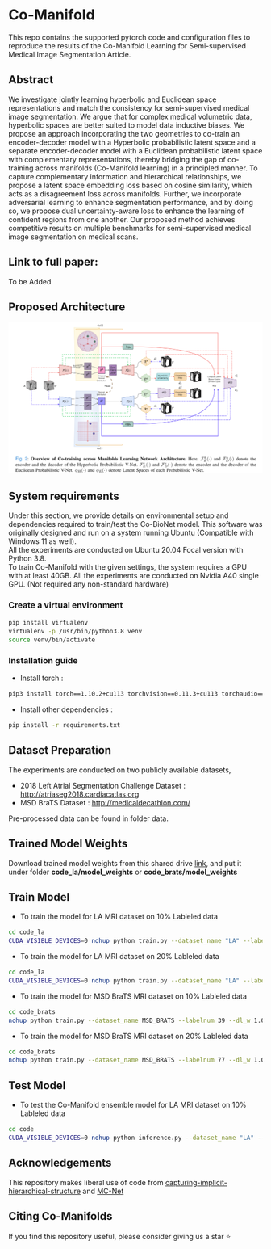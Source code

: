 # Co-Manifold
This repo contains the supported pytorch code and configuration files to reproduce the results of the Co-Manifold Learning for Semi-supervised Medical Image Segmentation Article.

## Abstract

We investigate jointly learning hyperbolic and Euclidean space representations and match the consistency for semi-supervised medical image segmentation. We argue that for complex medical volumetric data, hyperbolic spaces are better suited to model data inductive biases. We propose an approach incorporating the two geometries to co-train an encoder-decoder model with a Hyperbolic probabilistic latent space and a separate encoder-decoder model with a Euclidean probabilistic latent space with complementary representations, thereby bridging the gap of co-training across manifolds (Co-Manifold learning) in a principled manner. To capture complementary information and hierarchical relationships, we propose a latent space embedding loss based on cosine similarity, which acts as a disagreement loss across manifolds. Further, we incorporate adversarial learning to enhance segmentation performance, and by doing so, we propose dual uncertainty-aware loss to enhance the learning of confident regions from one another. Our proposed method achieves competitive results on multiple benchmarks for semi-supervised medical image segmentation on medical scans.

## Link to full paper:
To be Added

## Proposed Architecture
![Proposed Architecture](img/Co-Manifold.png?raw=true)

## System requirements
Under this section, we provide details on environmental setup and dependencies required to train/test the Co-BioNet model.
This software was originally designed and run on a system running Ubuntu (Compatible with Windows 11 as well).
<br>
All the experiments are conducted on Ubuntu 20.04 Focal version with Python 3.8.
<br>
To train Co-Manifold with the given settings, the system requires a GPU with at least 40GB. All the experiments are conducted on Nvidia A40 single GPU.
(Not required any non-standard hardware)
<br>

### Create a virtual environment

```bash 
pip install virtualenv
virtualenv -p /usr/bin/python3.8 venv
source venv/bin/activate
```

### Installation guide 

- Install torch : 
```bash
pip3 install torch==1.10.2+cu113 torchvision==0.11.3+cu113 torchaudio==0.10.2+cu113 -f https://download.pytorch.org/whl/cu113/torch_stable.html
```
- Install other dependencies :
```bash 
pip install -r requirements.txt
```

## Dataset Preparation
The experiments are conducted on two publicly available datasets,
- 2018 Left Atrial Segmentation Challenge Dataset : http://atriaseg2018.cardiacatlas.org
- MSD BraTS Dataset : http://medicaldecathlon.com/

Pre-processed data can be found in folder data.

## Trained Model Weights
Download trained model weights from this shared drive [link](https://drive.google.com/drive/folders/1n8XREomBOg9hiU59Bn5BW54sojNxApcw?usp=share_link), and put it under folder **code_la/model_weights** or **code_brats/model_weights**

## Train Model
- To train the model for LA MRI dataset on 10% Lableled data
```bash
cd code_la
CUDA_VISIBLE_DEVICES=0 nohup python train.py --dataset_name "LA" --labelnum 8 --dl_w 0.8 --ce_w 0.8 --alpha 0.005 --beta 0.02 --t_m 0.2 --hidden-dim 256 --batch_size 6 --labeled_bs 3 &> la_10.out &
```

- To train the model for LA MRI dataset on 20% Lableled data
```bash
cd code_la
CUDA_VISIBLE_DEVICES=0 nohup python train.py --dataset_name "LA" --labelnum 16 --dl_w 0.8 --ce_w 0.8 --alpha 0.005 --beta 0.02 --t_m 0.2 --hidden-dim 256 --batch_size 6 --labeled_bs 3 &> la_20.out &
```

- To train the model for MSD BraTS MRI dataset on 10% Lableled data
```bash
cd code_brats
nohup python train.py --dataset_name MSD_BRATS --labelnum 39 --dl_w 1.0 --ce_w 1.0 --alpha 0.005 --beta 0.02 --t_m 0.2 --hidden-dim 256 --batch_size 6 --labeled_bs 3 &> msd_10_perc.out &
```

- To train the model for MSD BraTS MRI dataset on 20% Lableled data
```bash
cd code_brats
nohup python train.py --dataset_name MSD_BRATS --labelnum 77 --dl_w 1.0 --ce_w 1.0 --alpha 0.005 --beta 0.02 --t_m 0.2 --hidden-dim 256 --batch_size 6 --labeled_bs 3 &> msd_20_perc.out &
```
## Test Model

- To test the Co-Manifold ensemble model for LA MRI dataset on 10% Lableled data
```bash
cd code
CUDA_VISIBLE_DEVICES=0 nohup python inference.py --dataset_name "LA" --labelnum 8 --dl_w 0.8 --ce_w 0.8 --alpha 0.005 --beta 0.02 --t_m 0.2 --hidden-dim 256 --exp Co_Manifold --batch_size 6 --labeled_bs 3 &> la_10_eval.out &
```

## Acknowledgements

This repository makes liberal use of code from [capturing-implicit-hierarchical-structure](https://github.com/its-gucci/capturing-implicit-hierarchical-structure) and [MC-Net](https://github.com/ycwu1997/MC-Net/)

## Citing Co-Manifolds

If you find this repository useful, please consider giving us a star ⭐ 

